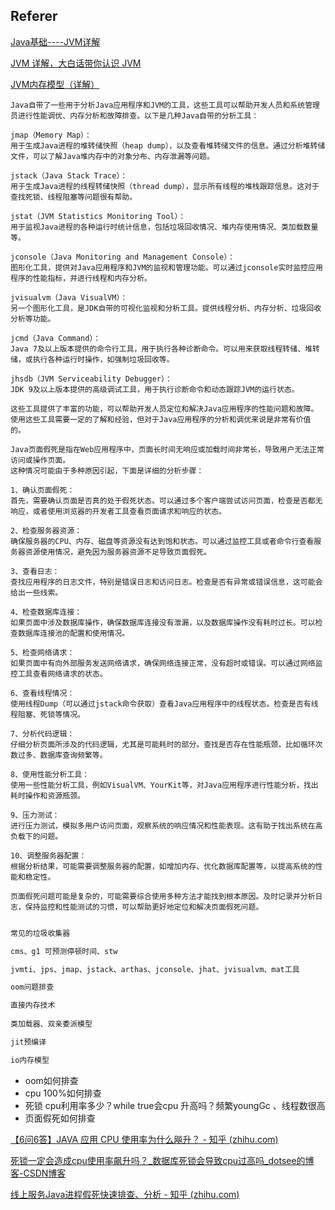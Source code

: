 ## Referer

[Java基础----JVM详解](https://blog.csdn.net/pre_tender/article/details/102155860)

[JVM 详解，大白话带你认识 JVM](https://www.cnblogs.com/xzsj/p/xzsj-backend-java-jvm.html)

[JVM内存模型（详解）](https://zhuanlan.zhihu.com/p/101495810)

```
Java自带了一些用于分析Java应用程序和JVM的工具，这些工具可以帮助开发人员和系统管理员进行性能调优、内存分析和故障排查。以下是几种Java自带的分析工具：

jmap（Memory Map）：
用于生成Java进程的堆转储快照（heap dump），以及查看堆转储文件的信息。通过分析堆转储文件，可以了解Java堆内存中的对象分布、内存泄漏等问题。

jstack（Java Stack Trace）：
用于生成Java进程的线程转储快照（thread dump），显示所有线程的堆栈跟踪信息。这对于查找死锁、线程阻塞等问题很有帮助。

jstat（JVM Statistics Monitoring Tool）：
用于监视Java进程的各种运行时统计信息，包括垃圾回收情况、堆内存使用情况、类加载数量等。

jconsole（Java Monitoring and Management Console）：
图形化工具，提供对Java应用程序和JVM的监视和管理功能。可以通过jconsole实时监控应用程序的性能指标，并进行线程和内存分析。

jvisualvm（Java VisualVM）：
另一个图形化工具，是JDK自带的可视化监视和分析工具。提供线程分析、内存分析、垃圾回收分析等功能。

jcmd（Java Command）：
Java 7及以上版本提供的命令行工具，用于执行各种诊断命令。可以用来获取线程转储、堆转储，或执行各种运行时操作，如强制垃圾回收等。

jhsdb（JVM Serviceability Debugger）：
JDK 9及以上版本提供的高级调试工具，用于执行诊断命令和动态跟踪JVM的运行状态。

这些工具提供了丰富的功能，可以帮助开发人员定位和解决Java应用程序的性能问题和故障。使用这些工具需要一定的了解和经验，但对于Java应用程序的分析和调优来说是非常有价值的。
```

```
Java页面假死是指在Web应用程序中，页面长时间无响应或加载时间非常长，导致用户无法正常访问或操作页面。
这种情况可能由于多种原因引起，下面是详细的分析步骤：

1、确认页面假死：
首先，需要确认页面是否真的处于假死状态。可以通过多个客户端尝试访问页面，检查是否都无响应，或者使用浏览器的开发者工具查看页面请求和响应的状态。

2、检查服务器资源：
确保服务器的CPU、内存、磁盘等资源没有达到饱和状态。可以通过监控工具或者命令行查看服务器资源使用情况，避免因为服务器资源不足导致页面假死。

3、查看日志：
查找应用程序的日志文件，特别是错误日志和访问日志。检查是否有异常或错误信息，这可能会给出一些线索。

4、检查数据库连接：
如果页面中涉及数据库操作，确保数据库连接没有泄漏，以及数据库操作没有耗时过长。可以检查数据库连接池的配置和使用情况。

5、检查网络请求：
如果页面中有向外部服务发送网络请求，确保网络连接正常，没有超时或错误。可以通过网络监控工具查看网络请求的状态。

6、查看线程情况：
使用线程Dump（可以通过jstack命令获取）查看Java应用程序中的线程状态。检查是否有线程阻塞、死锁等情况。

7、分析代码逻辑：
仔细分析页面所涉及的代码逻辑，尤其是可能耗时的部分。查找是否存在性能瓶颈，比如循环次数过多、数据库查询频繁等。

8、使用性能分析工具：
使用一些性能分析工具，例如VisualVM、YourKit等，对Java应用程序进行性能分析，找出耗时操作和资源瓶颈。

9、压力测试：
进行压力测试，模拟多用户访问页面，观察系统的响应情况和性能表现。这有助于找出系统在高负载下的问题。

10、调整服务器配置：
根据分析结果，可能需要调整服务器的配置，如增加内存、优化数据库配置等，以提高系统的性能和稳定性。

页面假死问题可能是复杂的，可能需要综合使用多种方法才能找到根本原因。及时记录并分析日志，保持监控和性能测试的习惯，可以帮助更好地定位和解决页面假死问题。
```



```markdown

常见的垃圾收集器

cms、g1 可预测停顿时间、stw

jvmti、jps、jmap、jstack、arthas、jconsole、jhat、jvisualvm、mat工具

oom问题排查

直接内存技术
 
类加载器、双亲委派模型

jit预编译

io内存模型
```

- oom如何排查
- cpu 100%如何排查
- 死锁 cpu利用率多少？while true会cpu 升高吗？频繁youngGc 、线程数很高
- 页面假死如何排查

[【6问6答】JAVA 应用 CPU 使用率为什么飚升？ - 知乎 (zhihu.com)](https://zhuanlan.zhihu.com/p/58338577?utm_id=0)

[死锁一定会造成cpu使用率飙升吗？_数据库死锁会导致cpu过高吗_dotsee的博客-CSDN博客](https://blog.csdn.net/qq_25188255/article/details/90456778)

[线上服务Java进程假死快速排查、分析 - 知乎 (zhihu.com)](https://zhuanlan.zhihu.com/p/529350757)

